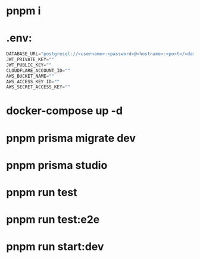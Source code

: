 # pnpm i
# .env: 
  ```js
  DATABASE_URL="postgresql://<username>:<password>@<hostname>:<port>/<database>?schema=public"
  JWT_PRIVATE_KEY=""
  JWT_PUBLIC_KEY=""
  CLOUDFLARE_ACCOUNT_ID=""
  AWS_BUCKET_NAME=""
  AWS_ACCESS_KEY_ID=""
  AWS_SECRET_ACCESS_KEY=""
  ```
# docker-compose up -d
# pnpm prisma migrate dev
# pnpm prisma studio
# pnpm run test
# pnpm run test:e2e
# pnpm run start:dev
